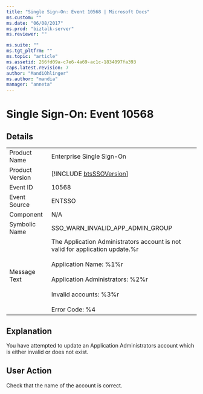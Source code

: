 ```yaml
---
title: "Single Sign-On: Event 10568 | Microsoft Docs"
ms.custom: ""
ms.date: "06/08/2017"
ms.prod: "biztalk-server"
ms.reviewer: ""

ms.suite: ""
ms.tgt_pltfrm: ""
ms.topic: "article"
ms.assetid: 266fd09a-c7e6-4a69-ac1c-1834097fa393
caps.latest.revision: 7
author: "MandiOhlinger"
ms.author: "mandia"
manager: "anneta"
---
```

# Single Sign-On: Event 10568
## Details  
  
|                 |                                                                                                                                                                                                                             |
|-----------------|-----------------------------------------------------------------------------------------------------------------------------------------------------------------------------------------------------------------------------|
|  Product Name   |                                                                                                  Enterprise Single Sign-On                                                                                                  |
| Product Version |                                                                                 [!INCLUDE [btsSSOVersion](../includes/btsssoversion-md.md)]                                                                                 |
|    Event ID     |                                                                                                            10568                                                                                                            |
|  Event Source   |                                                                                                           ENTSSO                                                                                                            |
|    Component    |                                                                                                             N/A                                                                                                             |
|  Symbolic Name  |                                                                                              SSO_WARN_INVALID_APP_ADMIN_GROUP                                                                                               |
|  Message Text   | The Application Administrators account is not valid for application update.%r<br /><br /> Application Name: %1%r<br /><br /> Application Administrators: %2%r<br /><br /> Invalid accounts: %3%r<br /><br /> Error Code: %4 |
  
## Explanation  
 You have attempted to update an Application Administrators account which is either invalid or does not exist.  
  
## User Action  
 Check that the name of the account is correct.